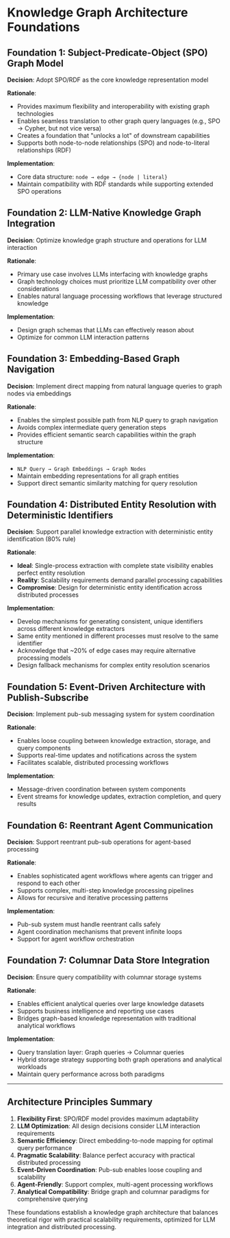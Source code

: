 # Knowledge Graph Architecture Foundations

## Foundation 1: Subject-Predicate-Object (SPO) Graph Model
**Decision**: Adopt SPO/RDF as the core knowledge representation model

**Rationale**:
- Provides maximum flexibility and interoperability with existing graph technologies
- Enables seamless translation to other graph query languages (e.g., SPO → Cypher, but not vice versa)
- Creates a foundation that "unlocks a lot" of downstream capabilities
- Supports both node-to-node relationships (SPO) and node-to-literal relationships (RDF)

**Implementation**: 
- Core data structure: `node → edge → {node | literal}`
- Maintain compatibility with RDF standards while supporting extended SPO operations

## Foundation 2: LLM-Native Knowledge Graph Integration
**Decision**: Optimize knowledge graph structure and operations for LLM interaction

**Rationale**:
- Primary use case involves LLMs interfacing with knowledge graphs
- Graph technology choices must prioritize LLM compatibility over other considerations
- Enables natural language processing workflows that leverage structured knowledge

**Implementation**:
- Design graph schemas that LLMs can effectively reason about
- Optimize for common LLM interaction patterns

## Foundation 3: Embedding-Based Graph Navigation
**Decision**: Implement direct mapping from natural language queries to graph nodes via embeddings

**Rationale**:
- Enables the simplest possible path from NLP query to graph navigation
- Avoids complex intermediate query generation steps
- Provides efficient semantic search capabilities within the graph structure

**Implementation**:
- `NLP Query → Graph Embeddings → Graph Nodes`
- Maintain embedding representations for all graph entities
- Support direct semantic similarity matching for query resolution

## Foundation 4: Distributed Entity Resolution with Deterministic Identifiers
**Decision**: Support parallel knowledge extraction with deterministic entity identification (80% rule)

**Rationale**:
- **Ideal**: Single-process extraction with complete state visibility enables perfect entity resolution
- **Reality**: Scalability requirements demand parallel processing capabilities
- **Compromise**: Design for deterministic entity identification across distributed processes

**Implementation**:
- Develop mechanisms for generating consistent, unique identifiers across different knowledge extractors
- Same entity mentioned in different processes must resolve to the same identifier
- Acknowledge that ~20% of edge cases may require alternative processing models
- Design fallback mechanisms for complex entity resolution scenarios

## Foundation 5: Event-Driven Architecture with Publish-Subscribe
**Decision**: Implement pub-sub messaging system for system coordination

**Rationale**:
- Enables loose coupling between knowledge extraction, storage, and query components
- Supports real-time updates and notifications across the system
- Facilitates scalable, distributed processing workflows

**Implementation**:
- Message-driven coordination between system components
- Event streams for knowledge updates, extraction completion, and query results

## Foundation 6: Reentrant Agent Communication
**Decision**: Support reentrant pub-sub operations for agent-based processing

**Rationale**:
- Enables sophisticated agent workflows where agents can trigger and respond to each other
- Supports complex, multi-step knowledge processing pipelines
- Allows for recursive and iterative processing patterns

**Implementation**:
- Pub-sub system must handle reentrant calls safely
- Agent coordination mechanisms that prevent infinite loops
- Support for agent workflow orchestration

## Foundation 7: Columnar Data Store Integration
**Decision**: Ensure query compatibility with columnar storage systems

**Rationale**:
- Enables efficient analytical queries over large knowledge datasets
- Supports business intelligence and reporting use cases
- Bridges graph-based knowledge representation with traditional analytical workflows

**Implementation**:
- Query translation layer: Graph queries → Columnar queries
- Hybrid storage strategy supporting both graph operations and analytical workloads
- Maintain query performance across both paradigms

---

## Architecture Principles Summary

1. **Flexibility First**: SPO/RDF model provides maximum adaptability
2. **LLM Optimization**: All design decisions consider LLM interaction requirements
3. **Semantic Efficiency**: Direct embedding-to-node mapping for optimal query performance
4. **Pragmatic Scalability**: Balance perfect accuracy with practical distributed processing
5. **Event-Driven Coordination**: Pub-sub enables loose coupling and scalability
6. **Agent-Friendly**: Support complex, multi-agent processing workflows
7. **Analytical Compatibility**: Bridge graph and columnar paradigms for comprehensive querying

These foundations establish a knowledge graph architecture that balances theoretical rigor with practical scalability requirements, optimized for LLM integration and distributed processing.

